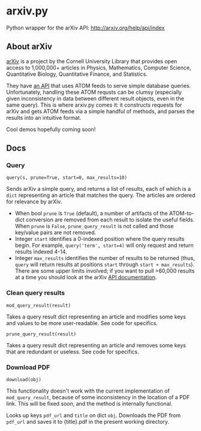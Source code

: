 # arxiv.py
Python wrapper for the arXiv API: http://arxiv.org/help/api/index

## About arXiv
[arXiv](http://arxiv.org/) is a project by the Cornell University Library that provides open access to 1,000,000+ articles in Physics, Mathematics, Computer Science, Quantitative Biology, Quantitative Finance, and Statistics.

They have [an API](http://arxiv.org/help/api/index) that uses ATOM feeds to serve simple database queries.
Unfortunately, handling these ATOM requsts can be clumsy (especially given inconsistency in data between different result objects, even in the same query).
This is where arxiv.py comes it: it constructs requests for arXiv and gets ATOM feeds via a simple handful of methods, and parses the results into an intuitive format.

Cool demos hopefully coming soon!

## Docs

### Query

`query(s, prune=True, start=0, max_results=10)`

Sends arXiv a simple query, and returns a list of results, each of which is a `dict` representing an article that matches the query. The articles are ordered for relevance by arXiv.

+ When bool `prune` is `True` (default), a number of artifacts of the ATOM-to-dict conversion are removed from each result to isolate the useful fields. When `prune` is `False`, `prune_query_result` is not called and those key/value pairs are not removed.
+ Integer `start` identifies a 0-indexed position where the query results begin. For example, `query('term', start=4)` will only request and return results indexed 4-14.
+ Integer `max_results` identifies the number of results to be returned (thus, `query` will return results at positions `start` through `start + max_results`). There are some upper limits involved; if you want to pull >60,000 results at a time you should look at the arXiv [API documentation](http://arxiv.org/help/api/user-manual).

### Clean query results

`mod_query_result(result)`

Takes a query result dict representing an article and modifies some keys and values to be more user-readable.
See code for specifics.

`prune_query_result(result)`

Takes a query result dict representing an article and removes some keys that are redundant or useless.
See code for specifics.

### Download PDF

`download(obj)`

This functionality doesn't work with the current implementation of `mod_query_result`, because of some inconsistency in the location of a PDF link. This will be fixed soon, and the method is internally functional.

Looks up keys `pdf_url` and `title` on dict `obj`. Downloads the PDF from `pdf_url` and saves it to {title}.pdf in the present working directory.